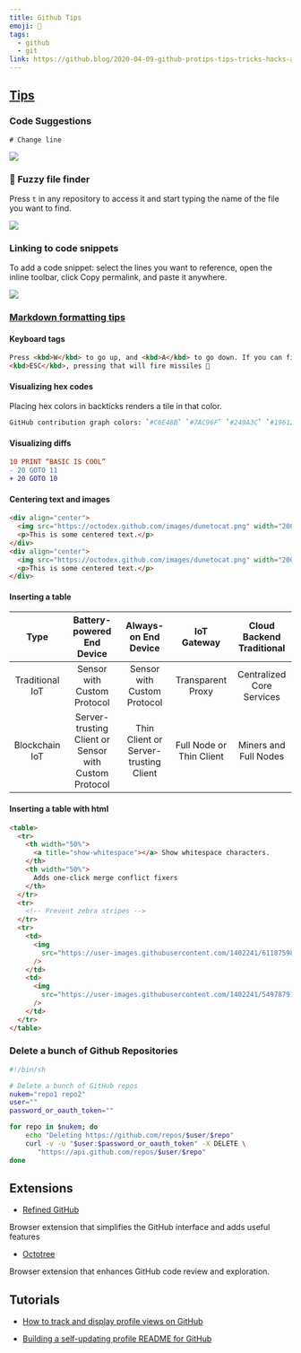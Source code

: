 ```yaml
---
title: Github Tips
emoji: 📝
tags:
  - github
  - git
link: https://github.blog/2020-04-09-github-protips-tips-tricks-hacks-and-secrets-from-lee-reilly/
---
```


## [Tips](https://github.blog/2020-04-09-github-protips-tips-tricks-hacks-and-secrets-from-lee-reilly/)

### Code Suggestions

```suggestion
# Change line
```

![](https://res.cloudinary.com/practicaldev/image/fetch/s--N4_nzfO7--/c_limit%2Cf_auto%2Cfl_progressive%2Cq_66%2Cw_880/https://thepracticaldev.s3.amazonaws.com/i/4naqtovc61o8mhk7kl81.gif)

### 🔎 Fuzzy file finder

Press `t` in any repository to access it and start typing the name of the file you want to find.

![](https://i1.wp.com/user-images.githubusercontent.com/121322/78818953-5105be00-798a-11ea-9f48-5626b0f7cb58.gif?ssl=1)

### Linking to code snippets

To add a code snippet: select the lines you want to reference, open the inline toolbar, click Copy permalink, and paste it anywhere.

![](https://github.blog/wp-content/uploads/2017/08/29129733-c682da44-7cf5-11e7-8c73-7eaea274c5ae.gif?resize=1360%2C600)

### [Markdown formatting tips](https://github.github.com/gfm/#task-list-items-extension-)

#### Keyboard tags

```html
Press <kbd>W</kbd> to go up, and <kbd>A</kbd> to go down. If you can find the
<kbd>ESC</kbd>, pressing that will fire missiles 🚀
```

#### Visualizing hex codes

Placing hex colors in backticks renders a tile in that color.

```sh
GitHub contribution graph colors: `#C6E48B` `#7AC96F` `#249A3C` `#196127`
```

#### Visualizing diffs

```diff
10 PRINT “BASIC IS COOL”
- 20 GOTO 11
+ 20 GOTO 10
```

#### Centering text and images

```html
<div align="center">
  <img src="https://octodex.github.com/images/dunetocat.png" width="200" />
  <p>This is some centered text.</p>
</div>
<div align="center">
  <img src="https://octodex.github.com/images/dunetocat.png" width="200" />
  <p>This is some centered text.</p>
</div>
```

#### Inserting a table

|      Type       |              Battery-powered End Device               |         Always-on End Device          |       IoT Gateway        | Cloud Backend Traditional |
| :-------------: | :---------------------------------------------------: | :-----------------------------------: | :----------------------: | :-----------------------: |
| Traditional IoT |              Sensor with Custom Protocol              |      Sensor with Custom Protocol      |    Transparent Proxy     | Centralized Core Services |
| Blockchain IoT  | Server-trusting Client or Sensor with Custom Protocol | Thin Client or Server-trusting Client | Full Node or Thin Client |   Miners and Full Nodes   |

#### Inserting a table with html

```html
<table>
  <tr>
    <th width="50%">
      <a title="show-whitespace"></a> Show whitespace characters.
    </th>
    <th width="50%">
      Adds one-click merge conflict fixers
    </th>
  </tr>
  <tr>
    <!-- Prevent zebra stripes -->
  </tr>
  <tr>
    <td>
      <img
        src="https://user-images.githubusercontent.com/1402241/61187598-f9118380-a6a5-11e9-985a-990a7f798805.png"
      />
    </td>
    <td>
      <img
        src="https://user-images.githubusercontent.com/1402241/54978791-45906080-4fdc-11e9-8fe1-45374f8ff636.png"
      />
    </td>
  </tr>
</table>
```

### Delete a bunch of Github Repositories

```sh
#!/bin/sh

# Delete a bunch of GitHub repos
nukem="repo1 repo2"
user=""
password_or_oauth_token=""

for repo in $nukem; do
    echo "Deleting https://github.com/repos/$user/$repo"
    curl -v -u "$user:$password_or_oauth_token" -X DELETE \
       "https://api.github.com/repos/$user/$repo"
done
```

## Extensions

- [Refined GitHub](https://github.com/sindresorhus/refined-github)

Browser extension that simplifies the GitHub interface and adds useful features

- [Octotree](https://chrome.google.com/webstore/detail/octotree/bkhaagjahfmjljalopjnoealnfndnagc)

Browser extension that enhances GitHub code review and exploration.

## Tutorials

- [How to track and display profile views on GitHub](https://rushter.com/blog/github-profile-markdown/)

- [Building a self-updating profile README for GitHub](https://simonwillison.net/2020/Jul/10/self-updating-profile-readme/)
